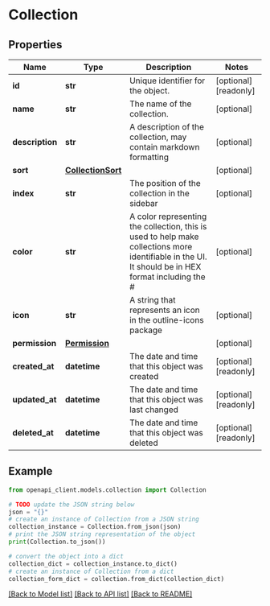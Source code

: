 # Collection


## Properties

Name | Type | Description | Notes
------------ | ------------- | ------------- | -------------
**id** | **str** | Unique identifier for the object. | [optional] [readonly] 
**name** | **str** | The name of the collection. | [optional] 
**description** | **str** | A description of the collection, may contain markdown formatting | [optional] 
**sort** | [**CollectionSort**](CollectionSort.md) |  | [optional] 
**index** | **str** | The position of the collection in the sidebar | [optional] 
**color** | **str** | A color representing the collection, this is used to help make collections more identifiable in the UI. It should be in HEX format including the # | [optional] 
**icon** | **str** | A string that represents an icon in the outline-icons package | [optional] 
**permission** | [**Permission**](Permission.md) |  | [optional] 
**created_at** | **datetime** | The date and time that this object was created | [optional] [readonly] 
**updated_at** | **datetime** | The date and time that this object was last changed | [optional] [readonly] 
**deleted_at** | **datetime** | The date and time that this object was deleted | [optional] [readonly] 

## Example

```python
from openapi_client.models.collection import Collection

# TODO update the JSON string below
json = "{}"
# create an instance of Collection from a JSON string
collection_instance = Collection.from_json(json)
# print the JSON string representation of the object
print(Collection.to_json())

# convert the object into a dict
collection_dict = collection_instance.to_dict()
# create an instance of Collection from a dict
collection_form_dict = collection.from_dict(collection_dict)
```
[[Back to Model list]](../README.md#documentation-for-models) [[Back to API list]](../README.md#documentation-for-api-endpoints) [[Back to README]](../README.md)


